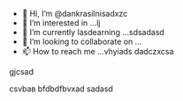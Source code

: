 - 👋 Hi, I’m @dankrasilnisadxzc
- 👀 I’m interested in ...lj
- 🌱 I’m currently lasdearning ...sdsadasd
- 💞️ I’m looking to collaborate on ...
- 📫 How to reach me ...vhyiads
dadczxcsa
<!---bvcfqw21пsd
--->gjcsad
csvbав
bfdbdfbvxad
sadasd
